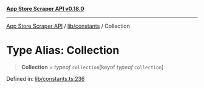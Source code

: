 [**App Store Scraper API v0.18.0**](../../../README.md)

***

[App Store Scraper API](../../../modules.md) / [lib/constants](../README.md) / Collection

# Type Alias: Collection

> **Collection** = *typeof* `collection`\[keyof *typeof* `collection`\]

Defined in: [lib/constants.ts:236](https://github.com/facundoolano/app-store-scraper/blob/1e0c65b171e0bad4a38692c4616a992bb494cdd4/lib/constants.ts#L236)

